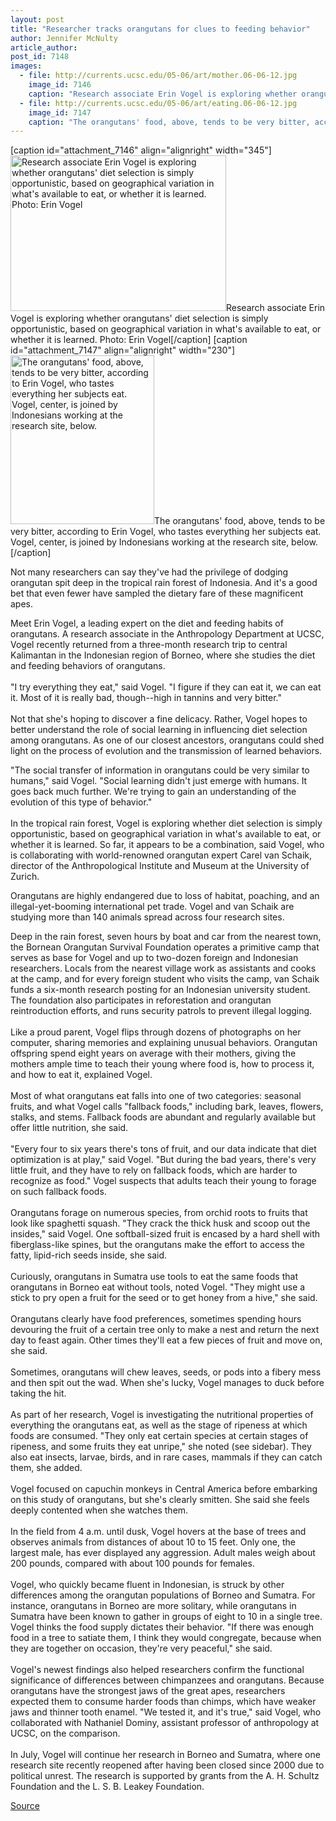 ```yaml
---
layout: post
title: "Researcher tracks orangutans for clues to feeding behavior"
author: Jennifer McNulty
article_author: 
post_id: 7148
images:
  - file: http://currents.ucsc.edu/05-06/art/mother.06-06-12.jpg
    image_id: 7146
    caption: "Research associate Erin Vogel is exploring whether orangutans' diet selection is simply opportunistic, based on geographical variation in what's available to eat, or whether it is learned. Photo: Erin Vogel"
  - file: http://currents.ucsc.edu/05-06/art/eating.06-06-12.jpg
    image_id: 7147
    caption: "The orangutans' food, above, tends to be very bitter, according to Erin Vogel, who tastes everything her subjects eat. Vogel, center, is joined by Indonesians working at the research site, below."
---
```


[caption id="attachment_7146" align="alignright" width="345"]<a href="http://dev-ucsc-news.pantheonsite.io/wp-content/uploads/2006/06/mother.06-06-12.jpg"><img class="size-full wp-image-7146" src="http://dev-ucsc-news.pantheonsite.io/wp-content/uploads/2006/06/mother.06-06-12.jpg" alt="Research associate Erin Vogel is exploring whether orangutans' diet selection is simply opportunistic, based on geographical variation in what's available to eat, or whether it is learned. Photo: Erin Vogel" width="345" height="249" /></a>Research associate Erin Vogel is exploring whether orangutans' diet selection is simply opportunistic, based on geographical variation in what's available to eat, or whether it is learned. Photo: Erin Vogel[/caption]
[caption id="attachment_7147" align="alignright" width="230"]<a href="http://dev-ucsc-news.pantheonsite.io/wp-content/uploads/2006/06/eating.06-06-12.jpg"><img class="size-full wp-image-7147" src="http://dev-ucsc-news.pantheonsite.io/wp-content/uploads/2006/06/eating.06-06-12.jpg" alt="The orangutans' food, above, tends to be very bitter, according to Erin Vogel, who tastes everything her subjects eat. Vogel, center, is joined by Indonesians working at the research site, below." width="230" height="270" /></a>The orangutans' food, above, tends to be very bitter, according to Erin Vogel, who tastes everything her subjects eat. Vogel, center, is joined by Indonesians working at the research site, below.[/caption]
<a name="content" id="content"></a>
<p>
  Not many researchers can say they've had the privilege of dodging orangutan spit deep in the tropical rain forest of Indonesia. And it's a good bet that even fewer have sampled the dietary fare of these magnificent apes.
</p>
<p>
  Meet Erin Vogel, a leading expert on the diet and feeding habits of orangutans. A research associate in the Anthropology Department at UCSC, Vogel recently returned from a three-month research trip to central Kalimantan in the Indonesian region of Borneo, where she studies the diet and feeding behaviors of orangutans.<br>
  <br>
  "I try everything they eat," said Vogel. "I figure if they can eat it, we can eat it. Most of it is really bad, though--high in tannins and very bitter."<br>
  <br>
  Not that she's hoping to discover a fine delicacy. Rather, Vogel hopes to better understand the role of social learning in influencing diet selection among orangutans. As one of our closest ancestors, orangutans could shed light on the process of evolution and the transmission of learned behaviors.
</p>
<p>
  "The social transfer of information in orangutans could be very similar to humans," said Vogel. "Social learning didn't just emerge with humans. It goes back much further. We're trying to gain an understanding of the evolution of this type of behavior."<br>
  <br>
  In the tropical rain forest, Vogel is exploring whether diet selection is simply opportunistic, based on geographical variation in what's available to eat, or whether it is learned. So far, it appears to be a combination, said Vogel, who is collaborating with world-renowned orangutan expert Carel van Schaik, director of the Anthropological Institute and Museum at the University of Zurich.
</p>
<p>
  Orangutans are highly endangered due to loss of habitat, poaching, and an illegal-yet-booming international pet trade. Vogel and van Schaik are studying more than 140 animals spread across four research sites.
</p>
<p>
  Deep in the rain forest, seven hours by boat and car from the nearest town, the Bornean Orangutan Survival Foundation operates a primitive camp that serves as base for Vogel and up to two-dozen foreign and Indonesian researchers. Locals from the nearest village work as assistants and cooks at the camp, and for every foreign student who visits the camp, van Schaik funds a six-month research posting for an Indonesian university student. The foundation also participates in reforestation and orangutan reintroduction efforts, and runs security patrols to prevent illegal logging.<br>
  <br>
  Like a proud parent, Vogel flips through dozens of photographs on her computer, sharing memories and explaining unusual behaviors. Orangutan offspring spend eight years on average with their mothers, giving the mothers ample time to teach their young where food is, how to process it, and how to eat it, explained Vogel.<br>
  <br>
  Most of what orangutans eat falls into one of two categories: seasonal fruits, and what Vogel calls "fallback foods," including bark, leaves, flowers, stalks, and stems. Fallback foods are abundant and regularly available but offer little nutrition, she said.<br>
  <br>
  "Every four to six years there's tons of fruit, and our data indicate that diet optimization is at play," said Vogel. "But during the bad years, there's very little fruit, and they have to rely on fallback foods, which are harder to recognize as food." Vogel suspects that adults teach their young to forage on such fallback foods.<br>
  <br>
  Orangutans forage on numerous species, from orchid roots to fruits that look like spaghetti squash. "They crack the thick husk and scoop out the insides," said Vogel. One softball-sized fruit is encased by a hard shell with fiberglass-like spines, but the orangutans make the effort to access the fatty, lipid-rich seeds inside, she said.<br>
  <br>
  Curiously, orangutans in Sumatra use tools to eat the same foods that orangutans in Borneo eat without tools, noted Vogel. "They might use a stick to pry open a fruit for the seed or to get honey from a hive," she said.<br>
  <br>
  Orangutans clearly have food preferences, sometimes spending hours devouring the fruit of a certain tree only to make a nest and return the next day to feast again. Other times they'll eat a few pieces of fruit and move on, she said.<br>
  <br>
  Sometimes, orangutans will chew leaves, seeds, or pods into a fibery mess and then spit out the wad. When she's lucky, Vogel manages to duck before taking the hit.<br>
  <br>
  As part of her research, Vogel is investigating the nutritional properties of everything the orangutans eat, as well as the stage of ripeness at which foods are consumed. "They only eat certain species at certain stages of ripeness, and some fruits they eat unripe," she noted (see sidebar). They also eat insects, larvae, birds, and in rare cases, mammals if they can catch them, she added.<br>
  <br>
  Vogel focused on capuchin monkeys in Central America before embarking on this study of orangutans, but she's clearly smitten. She said she feels deeply contented when she watches them.<br>
  <br>
  In the field from 4 a.m. until dusk, Vogel hovers at the base of trees and observes animals from distances of about 10 to 15 feet. Only one, the largest male, has ever displayed any aggression. Adult males weigh about 200 pounds, compared with about 100 pounds for females.<br>
  <br>
  Vogel, who quickly became fluent in Indonesian, is struck by other differences among the orangutan populations of Borneo and Sumatra. For instance, orangutans in Borneo are more solitary, while orangutans in Sumatra have been known to gather in groups of eight to 10 in a single tree. Vogel thinks the food supply dictates their behavior. "If there was enough food in a tree to satiate them, I think they would congregate, because when they are together on occasion, they're very peaceful," she said.<br>
  <br>
  Vogel's newest findings also helped researchers confirm the functional significance of differences between chimpanzees and orangutans. Because orangutans have the strongest jaws of the great apes, researchers expected them to consume harder foods than chimps, which have weaker jaws and thinner tooth enamel. "We tested it, and it's true," said Vogel, who collaborated with Nathaniel Dominy, assistant professor of anthropology at UCSC, on the comparison.<br>
  <br>
  In July, Vogel will continue her research in Borneo and Sumatra, where one research site recently reopened after having been closed since 2000 due to political unrest. The research is supported by grants from the A. H. Schultz Foundation and the L. S. B. Leakey Foundation.
</p>
<p><a href="http://www1.ucsc.edu/currents/05-06/06-12/orangutans.asp" title="Permalink to orangutans">Source</a></p>
